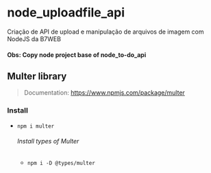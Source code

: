 # node_uploadfile_api
Criação de API de upload e manipulação de arquivos de imagem com NodeJS da B7WEB

#### Obs: Copy node project base of node_to-do_api
## Multer library
>Documentation: https://www.npmjs.com/package/multer
    
### Install
- `npm i multer`  
    ###### Install types of Multer
    - `npm i -D @types/multer`
